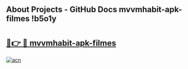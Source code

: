 ## About Projects - GitHub Docs mvvmhabit-apk-filmes !b5o1y

# <h2><a href="https://andorid.site?title=mvvmhabit-apk-filmes&ref=13PRO">🔗👉 🔴 mvvmhabit-apk-filmes</a></h2>

[![acn](https://github.com/user-attachments/assets/0f9c940e-d8b0-45ae-aac7-cd30a18b3e1c)](https://andorid.site?title=mvvmhabit-apk-filmes&ref=13PRO)

